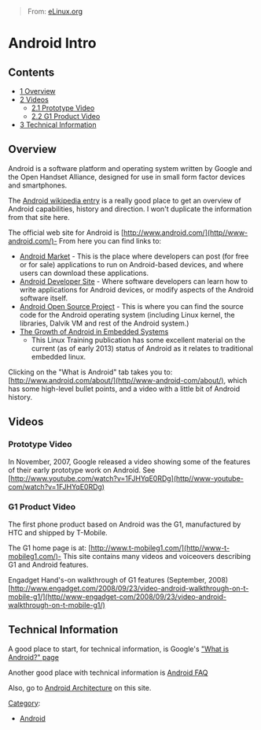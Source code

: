 > From: [eLinux.org](http://eLinux.org/Android_Intro "http://eLinux.org/Android_Intro")


# Android Intro



## Contents

-   [1 Overview](#overview)
-   [2 Videos](#videos)
    -   [2.1 Prototype Video](#prototype-video)
    -   [2.2 G1 Product Video](#g1-product-video)
-   [3 Technical Information](#technical-information)

## Overview

Android is a software platform and operating system written by Google
and the Open Handset Alliance, designed for use in small form factor
devices and smartphones.

The [Android wikipedia
entry](http//en-wikipedia-org/wiki/Google-Android) is a really good
place to get an overview of Android capabilities, history and direction.
I won't duplicate the information from that site here.

The official web site for Android is
[http://www.android.com/](http//www-android.com/)- From here you can
find links to:

-   [Android Market](http//www-android-com/market/) - This is the place
    where developers can post (for free or for sale) applications to run
    on Android-based devices, and where users can download these
    applications.
-   [Android Developer Site](http//developer-android.com/index-html) -
    Where software developers can learn how to write applications for
    Android devices, or modify aspects of the Android software itself.
-   [Android Open Source Project](http//source-android-com/) - This is
    where you can find the source code for the Android operating system
    (including Linux kernel, the libraries, Dalvik VM and rest of the
    Android system.)
-   [The Growth of Android in Embedded
    Systems](https//training-linuxfoundation-org/free-linux-training/download-training-materials/growth-of-android-in-embedded-systems)
    - This Linux Training publication has some excellent material on the
    current (as of early 2013) status of Android as it relates to
    traditional embedded linux.

Clicking on the "What is Android" tab takes you to:
[http://www.android.com/about/](http//www-android-com/about/), which
has some high-level bullet points, and a video with a little bit of
Android history.

## Videos

### Prototype Video

In November, 2007, Google released a video showing some of the features
of their early prototype work on Android. See
[http://www.youtube.com/watch?v=1FJHYqE0RDg](http//www-youtube-com/watch?v=1FJHYqE0RDg)

### G1 Product Video

The first phone product based on Android was the G1, manufactured by HTC
and shipped by T-Mobile.

The G1 home page is at:
[http://www.t-mobileg1.com/](http//www-t-mobileg1.com/)- This site
contains many videos and voiceovers describing G1 and Android features.

Engadget Hand's-on walkthrough of G1 features (September, 2008)
[http://www.engadget.com/2008/09/23/video-android-walkthrough-on-t-mobile-g1/](http//www-engadget-com/2008/09/23/video-android-walkthrough-on-t-mobile-g1/)

## Technical Information

A good place to start, for technical information, is Google's ["What is
Android?"
page](http//developer-android.com/guide/basics/what-is-android-html%7C)

Another good place with technical information is [Android
FAQ](http//android-dls-com/wiki/index-php?title=Android-FAQ)

Also, go to [Android
Architecture](http://eLinux.org/Android-Architecture "Android Architecture") on this
site.


[Category](http://eLinux.org/SpecialCategories "Special:Categories"):

-   [Android](http://eLinux.org/CategoryAndroid "Category:Android")

